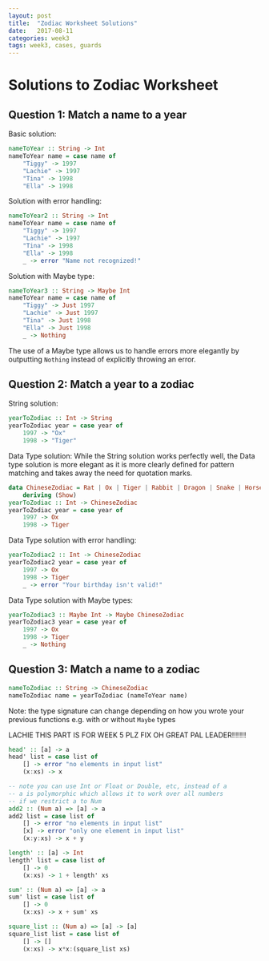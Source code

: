 ```yaml
---
layout: post
title:  "Zodiac Worksheet Solutions"
date:   2017-08-11
categories: week3
tags: week3, cases, guards
---
```


# Solutions to Zodiac Worksheet

## Question 1: Match a name to a year

Basic solution:
```haskell
nameToYear :: String -> Int
nameToYear name = case name of
	"Tiggy" -> 1997
	"Lachie" -> 1997
	"Tina" -> 1998
	"Ella" -> 1998
```

Solution with error handling:
```haskell
nameToYear2 :: String -> Int
nameToYear name = case name of
	"Tiggy" -> 1997
	"Lachie" -> 1997
	"Tina" -> 1998
	"Ella" -> 1998
	_ -> error "Name not recognized!"
```

Solution with Maybe type:
```haskell
nameToYear3 :: String -> Maybe Int
nameToYear name = case name of
	"Tiggy" -> Just 1997
	"Lachie" -> Just 1997
	"Tina" -> Just 1998
	"Ella" -> Just 1998
	_ -> Nothing
```
The use of a Maybe type allows us to handle errors more elegantly by outputting `Nothing` instead of explicitly throwing an error.
  
## Question 2: Match a year to a zodiac

String solution:
```haskell
yearToZodiac :: Int -> String
yearToZodiac year = case year of
	1997 -> "Ox"
	1998 -> "Tiger"
```

Data Type solution:
While the String solution works perfectly well, the Data type solution is more elegant as it is more clearly defined for pattern matching and takes away the need for quotation marks.
```haskell
data ChineseZodiac = Rat | Ox | Tiger | Rabbit | Dragon | Snake | Horse | Goat | Monkey | Rooster | Dog | Pig
    deriving (Show)
yearToZodiac :: Int -> ChineseZodiac
yearToZodiac year = case year of
	1997 -> Ox
	1998 -> Tiger
```

Data Type solution with error handling:
```haskell
yearToZodiac2 :: Int -> ChineseZodiac
yearToZodiac2 year = case year of
	1997 -> Ox
	1998 -> Tiger
	_ -> error "Your birthday isn't valid!"
```

Data Type solution with Maybe types:
```haskell
yearToZodiac3 :: Maybe Int -> Maybe ChineseZodiac
yearToZodiac3 year = case year of
	1997 -> Ox
	1998 -> Tiger
	_ -> Nothing
```

## Question 3: Match a name to a zodiac
```haskell
nameToZodiac :: String -> ChineseZodiac
nameToZodiac name = yearToZodiac (nameToYear name)
```
Note: the type signature can change depending on how you wrote your previous functions e.g. with or without `Maybe` types





LACHIE THIS PART IS FOR WEEK 5 PLZ FIX OH GREAT PAL LEADER!!!!!!!

```haskell
head' :: [a] -> a
head' list = case list of
    [] -> error "no elements in input list"
    (x:xs) -> x
```

```haskell
-- note you can use Int or Float or Double, etc, instead of a
-- a is polymorphic which allows it to work over all numbers
-- if we restrict a to Num
add2 :: (Num a) => [a] -> a
add2 list = case list of
    [] -> error "no elements in input list"
    [x] -> error "only one element in input list"
    (x:y:xs) -> x + y
```

```haskell
length' :: [a] -> Int
length' list = case list of
    [] -> 0
    (x:xs) -> 1 + length' xs
```

```haskell
sum' :: (Num a) => [a] -> a
sum' list = case list of
    [] -> 0
    (x:xs) -> x + sum' xs
```

```haskell
square_list :: (Num a) => [a] -> [a]
square_list list = case list of
    [] -> []
    (x:xs) -> x*x:(square_list xs)
```
